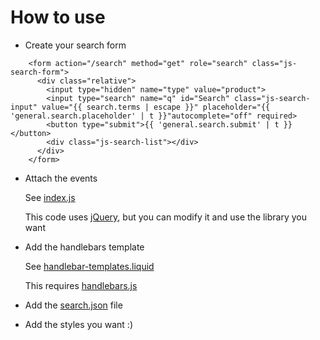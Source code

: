# How to use
* Create your search form
```
    <form action="/search" method="get" role="search" class="js-search-form">
      <div class="relative">
        <input type="hidden" name="type" value="product">
        <input type="search" name="q" id="Search" class="js-search-input" value="{{ search.terms | escape }}" placeholder="{{ 'general.search.placeholder' | t }}"autocomplete="off" required>
        <button type="submit">{{ 'general.search.submit' | t }}</button>
        <div class="js-search-list"></div>
      </div>
    </form>
```

* Attach the events

  See [index.js](index.js)

  This code uses [jQuery](https://jquery.com/), but you can modify it and use the library you want

* Add the handlebars template

  See [handlebar-templates.liquid](handlebar-templates.liquid)

  This requires [handlebars.js](http://handlebarsjs.com/)

* Add the [search.json](search.json) file

* Add the styles you want :)